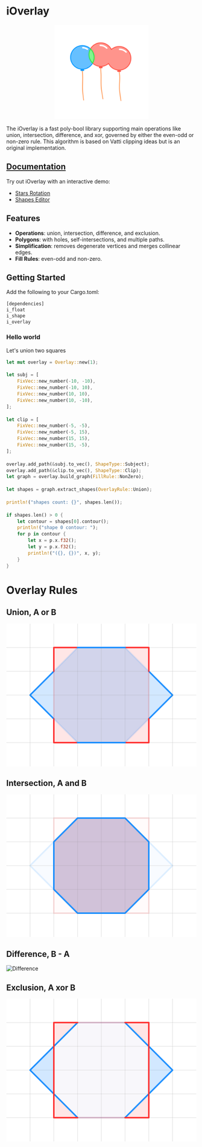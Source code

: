 # iOverlay

<p align="center">

<img src="Readme/balloons.svg" width="250"/>
</p>

The iOverlay is a fast poly-bool library supporting main operations like union, intersection, difference, and xor, governed by either the even-odd or non-zero rule. This algorithm is based on Vatti clipping ideas but is an original implementation.


## [Documentation](https://ishape-rust.github.io/iShape-js/overlay/stars_demo.html)
Try out iOverlay with an interactive demo:

- [Stars Rotation](https://ishape-rust.github.io/iShape-js/overlay/stars_demo.html)
- [Shapes Editor](https://ishape-rust.github.io/iShape-js/overlay/shapes_editor.html)



## Features

- **Operations**: union, intersection, difference, and exclusion.
- **Polygons**: with holes, self-intersections, and multiple paths.
- **Simplification**: removes degenerate vertices and merges collinear edges.
- **Fill Rules**: even-odd and non-zero.

## Getting Started

Add the following to your Cargo.toml:
```
[dependencies]
i_float
i_shape
i_overlay
```

### Hello world

Let's union two squares
```rust
let mut overlay = Overlay::new(1);

let subj = [
    FixVec::new_number(-10, -10),
    FixVec::new_number(-10, 10),
    FixVec::new_number(10, 10),
    FixVec::new_number(10, -10),
];

let clip = [
    FixVec::new_number(-5, -5),
    FixVec::new_number(-5, 15),
    FixVec::new_number(15, 15),
    FixVec::new_number(15, -5),
];

overlay.add_path(&subj.to_vec(), ShapeType::Subject);
overlay.add_path(&clip.to_vec(), ShapeType::Clip);
let graph = overlay.build_graph(FillRule::NonZero);

let shapes = graph.extract_shapes(OverlayRule::Union);

println!("shapes count: {}", shapes.len());

if shapes.len() > 0 {
    let contour = shapes[0].contour();
    println!("shape 0 contour: ");
    for p in contour {
        let x = p.x.f32();
        let y = p.x.f32();
        println!("({}, {})", x, y);
    }
}
```

# Overlay Rules

## Union, A or B
![Union](Readme/union.svg)

## Intersection, A and B
![Intersection](Readme/intersection.svg)

## Difference, B - A
![Difference](Readme/difference.svg)

## Exclusion, A xor B
![Exclusion](Readme/exclusion.svg)
